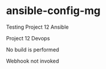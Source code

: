 # ansible-config-mg

Testing Project 12 Ansible

Project 12 Devops

No build is performed

Webhook not invoked
